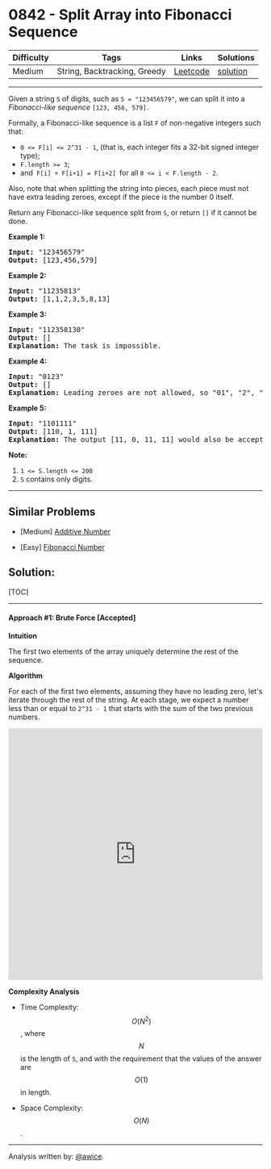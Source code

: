 # 0842 - Split Array into Fibonacci Sequence

Difficulty  | Tags | Links | Solutions
----------- | ---- | ----- | -----
Medium | String, Backtracking, Greedy | [Leetcode](https://leetcode.com/problems/split-array-into-fibonacci-sequence) | [solution](https://leetcode.com/problems/split-array-into-fibonacci-sequence/solution/)


-----------

<p>Given a string <code>S</code>&nbsp;of digits, such as <code>S = &quot;123456579&quot;</code>, we can split it into a <em>Fibonacci-like sequence</em>&nbsp;<code>[123, 456, 579].</code></p>

<p>Formally, a Fibonacci-like sequence is a list&nbsp;<code>F</code> of non-negative integers such that:</p>

<ul>
	<li><code>0 &lt;= F[i] &lt;= 2^31 - 1</code>, (that is,&nbsp;each integer fits a 32-bit signed integer type);</li>
	<li><code>F.length &gt;= 3</code>;</li>
	<li>and<code> F[i] + F[i+1] = F[i+2] </code>for all <code>0 &lt;= i &lt; F.length - 2</code>.</li>
</ul>

<p>Also, note that when splitting the string into pieces, each piece must not have extra leading zeroes, except if the piece is the number 0 itself.</p>

<p>Return any Fibonacci-like sequence split from <code>S</code>, or return <code>[]</code> if it cannot be done.</p>

<p><strong>Example 1:</strong></p>

<pre>
<strong>Input: </strong>&quot;123456579&quot;
<strong>Output: </strong>[123,456,579]
</pre>

<p><strong>Example 2:</strong></p>

<pre>
<strong>Input: </strong>&quot;11235813&quot;
<strong>Output: </strong>[1,1,2,3,5,8,13]
</pre>

<p><strong>Example 3:</strong></p>

<pre>
<strong>Input: </strong>&quot;112358130&quot;
<strong>Output: </strong>[]
<strong>Explanation: </strong>The task is impossible.
</pre>

<p><strong>Example 4:</strong></p>

<pre>
<strong>Input: </strong>&quot;0123&quot;
<strong>Output: </strong>[]
<strong>Explanation: </strong>Leading zeroes are not allowed, so &quot;01&quot;, &quot;2&quot;, &quot;3&quot; is not valid.
</pre>

<p><strong>Example 5:</strong></p>

<pre>
<strong>Input: </strong>&quot;1101111&quot;
<strong>Output: </strong>[110, 1, 111]
<strong>Explanation: </strong>The output [11, 0, 11, 11] would also be accepted.
</pre>

<p><strong>Note: </strong></p>

<ol>
	<li><code>1 &lt;= S.length&nbsp;&lt;= 200</code></li>
	<li><code>S</code> contains only digits.</li>
</ol>


-----------


## Similar Problems

- [Medium] [Additive Number](additive-number)

- [Easy] [Fibonacci Number](fibonacci-number)




## Solution:

[TOC]

---
#### Approach #1: Brute Force [Accepted]

**Intuition**

The first two elements of the array uniquely determine the rest of the sequence.

**Algorithm**

For each of the first two elements, assuming they have no leading zero, let's iterate through the rest of the string.  At each stage, we expect a number less than or equal to `2^31 - 1` that starts with the sum of the two previous numbers.

<iframe src="https://leetcode.com/playground/2PpFDrmP/shared" frameBorder="0" width="100%" height="500" name="2PpFDrmP"></iframe>

**Complexity Analysis**

* Time Complexity:  $$O(N^2)$$, where $$N$$ is the length of `S`, and with the requirement that the values of the answer are $$O(1)$$ in length.

* Space Complexity:  $$O(N)$$.

---

Analysis written by: [@awice](https://leetcode.com/awice).
